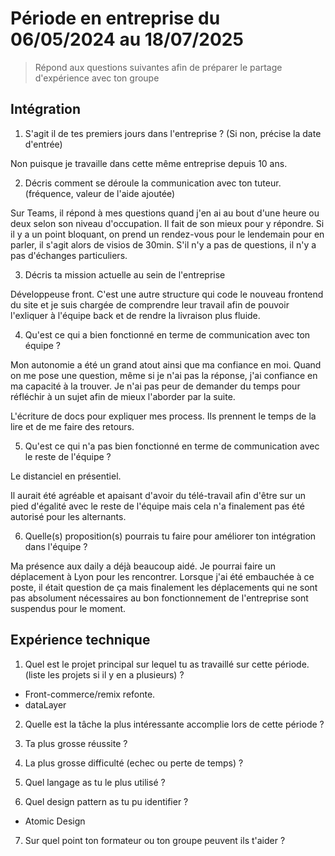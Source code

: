 # Période en entreprise du 06/05/2024 au 18/07/2025

> Répond aux questions suivantes afin de préparer le partage d'expérience avec ton groupe

## Intégration

1. S'agit il de tes premiers jours dans l'entreprise ? (Si non, précise la date d'entrée)

Non puisque je travaille dans cette même entreprise depuis 10 ans.

2. Décris comment se déroule la communication avec ton tuteur. (fréquence, valeur de l'aide ajoutée)

Sur Teams, il répond à mes questions quand j'en ai au bout d'une heure ou deux selon son niveau d'occupation. Il fait de son mieux pour y répondre. Si il y a un point bloquant, on prend un rendez-vous pour le lendemain pour en parler, il s'agit alors de visios de 30min. S'il n'y a pas de questions, il n'y a pas d'échanges particuliers.

3. Décris ta mission actuelle au sein de l'entreprise

Développeuse front. C'est une autre structure qui code le nouveau frontend du site et je suis chargée de comprendre leur travail afin de pouvoir l'exliquer à l'équipe back et de rendre la livraison plus fluide.

4. Qu'est ce qui a bien fonctionné en terme de communication avec ton équipe ?

Mon autonomie a été un grand atout ainsi que ma confiance en moi. Quand on me pose une question, même si je n'ai pas la réponse, j'ai confiance en ma capacité à la trouver. Je n'ai pas peur de demander du temps pour réfléchir à un sujet afin de mieux l'aborder par la suite.

L'écriture de docs pour expliquer mes process. Ils prennent le temps de la lire et de me faire des retours.

5. Qu'est ce qui n'a pas bien fonctionné en terme de communication avec le reste de l'équipe ?

Le distanciel en présentiel.

Il aurait été agréable et apaisant d'avoir du télé-travail afin d'être sur un pied d'égalité avec le reste de l'équipe mais cela n'a finalement pas été autorisé pour les alternants.

6. Quelle(s) proposition(s) pourrais tu faire pour améliorer ton intégration dans l'équipe ?

Ma présence aux daily a déjà beaucoup aidé. Je pourrai faire un déplacement à Lyon pour les rencontrer. Lorsque j'ai été embauchée à ce poste, il était question de ça mais finalement les déplacements qui ne sont pas absolument nécessaires au bon fonctionnement de l'entreprise sont suspendus pour le moment. 

## Expérience technique

1. Quel est le projet principal sur lequel tu as travaillé sur cette période. (liste les projets si il y en a plusieurs) ?

- Front-commerce/remix refonte.
- dataLayer

2. Quelle est la tâche la plus intéressante accomplie lors de cette période ?

3. Ta plus grosse réussite ?

4. La plus grosse difficulté (echec ou perte de temps) ?

5. Quel langage as tu le plus utilisé ?

6. Quel design pattern as tu pu identifier ?

- Atomic Design

7. Sur quel point ton formateur ou ton groupe peuvent ils t'aider ?
